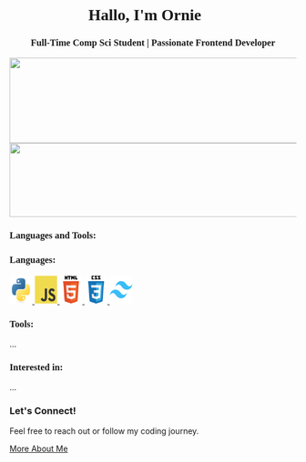 <h1 style="font-family: Times New Roman, sans-serif;" align="center">Hallo, I'm Ornie 👋</h1>
<h3 style="font-family: Times New Roman, sans-serif;" align="center">Full-Time Comp Sci Student | Passionate Frontend Developer</h3>

<a href="https://github.com/Orniepay/github-readme-stats">
  <img height=150 width=2000 align="center" src="https://github-readme-stats.vercel.app/api?username=Orniepay&theme=github_dark_dimmed&show_icons=true"/>
</a> 

<a href="https://github.com/Orniepay/convoychat">
  <img height=130 width=1000 align="center" src="https://github-readme-stats.vercel.app/api/top-langs/?username=Orniepay&theme=github_dark_dimmed&layout=compact"/>
</a>

<h3 style="font-family: Times New Roman, sans-serif;" align="left">Languages and Tools:</h3>

<h3 style="font-family: Times New Roman, sans-serif;" align="left">Languages:</h3>
<p align="left"> 
<a href="https://www.python.org/" target="_blank" rel="noreferrer"> <img src="https://raw.githubusercontent.com/devicons/devicon/master/icons/python/python-original.svg" alt="python" width="40" height="50"/> </a>
<a href="https://developer.mozilla.org/en-US/docs/Web/JavaScript" target="_blank" rel="noreferrer"> <img src="https://raw.githubusercontent.com/devicons/devicon/master/icons/javascript/javascript-original.svg" alt="javascript" width="40" height="50"/> </a>
<a href="https://developer.mozilla.org/en-US/docs/Web/Guide/HTML/HTML5" target="_blank" rel="noreferrer"> <img src="https://raw.githubusercontent.com/devicons/devicon/master/icons/html5/html5-original-wordmark.svg" alt="html5" width="40" height="50"/> </a>
<a href="https://www.w3schools.com/css/" target="_blank" rel="noreferrer"> <img src="https://raw.githubusercontent.com/devicons/devicon/master/icons/css3/css3-original-wordmark.svg" alt="css3" width="40" height="50"/> </a>
<a href="https://tailwindcss.com/" target="_blank" rel="noreferrer"> <img src="https://raw.githubusercontent.com/devicons/devicon/master/icons/tailwindcss/tailwindcss-plain.svg" alt="tailwind" width="40" height="50"/> </a>
</p>

<h3 style="font-family: Times New Roman, sans-serif;" align="left">Tools:</h3>
<p align="left"> 
<!-- Add the tools here in the same format as the languages --> ...
</p>

<h3 style="font-family: Times New Roman, sans-serif;" align="left">Interested in:</h3>
<p align="left"> 
<!-- Add the interests here in the same format as the languages --> ...
</p>

### Let's Connect!

Feel free to reach out or follow my coding journey.

[More About Me](https://github.com/Orniepay)
